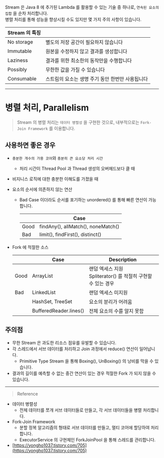 Stream 은 Java 8 에 추가된 Lambda 를 활용할 수 있는 기술 중 하나로, `연속된 요소의 집합` 을 순차 처리합니다.  
병렬 처리를 통해 성능을 향상시킬 수도 있지만 몇 가지 주의 사항이 있습니다.

| Stream 의 특징 |                                                  |
| -------------- | ------------------------------------------------ |
| No storage     | 별도의 저장 공간이 필요하지 않습니다             |
| Immutable      | 원본을 수정하지 않고 결과를 생성합니다           |
| Laziness       | 결과를 위한 최소한의 동작만을 수행합니다         |
| Possibly       | 무한한 값을 가질 수 있습니다                     |
| Consumable     | 스트림의 요소는 생명 주기 동안 한번만 사용됩니다 |

---

# 병렬 처리, Parallelism

> Stream 의 병렬 처리는 `데이터 병렬성` 을 구현한 것으로, 내부적으로는 `Fork-Join Framework` 를 이용합니다.

## 사용하면 좋은 경우

- `충분한 개수의 가용 코어`와 `충분히 큰 요소당 처리 시간`
  
  - 처리 시간이 Thread Pool 과 Thread 생성의 오버헤드보다 클 때

- 비지니스 로직에 대한 충분한 이해도를 가졌을 때

- 요소의 순서에 의존하지 않는 연산

  - Bad Case 이더라도 순서를 포기하는 unordered() 를 통해 빠른 연산이 가능합니다.
  
    |      | Case                               |
    | ---- | ---------------------------------- |
    | Good | findAny(), allMatch(), noneMatch() |
    | Bad  | limit(), findFirst(), distinct()   |

- Fork 에 적절한 소스
  
    |      | Case                   | Description                                                     |
    | ---- | ---------------------- | --------------------------------------------------------------- |
    | Good | ArrayList              | 랜덤 엑세스 지원<br>Spliterator() 를 적절히 구현할 수 있는 경우 |
    | Bad  | LinkedList             | 랜덤 엑세스 미지원                                              |
    |      | HashSet, TreeSet       | 요소의 분리가 어려움                                            |
    |      | BufferedReader.lines() | 전체 요소의 수를 알지 못함                                      |

## 주의점

- 무한 Stream 은 과도한 리소스 점유를 유발할 수 있습니다.
- 각 스레드에서 서브 데이터를 처리하고 Join 과정에서 reduce() 연산이 일어납니다.
  - Primitive Type Stream 을 통해 Boxing(), UnBoxing() 의 낭비를 막을 수 있습니다.
- 결과의 길이를 예측할 수 없는 중간 연산이 있는 경우 적절한 Fork 가 되지 않을 수 있습니다.

---

> Reference

- 데이터 병렬성
  - 전체 데이터를 쪼개 서브 데이터들로 만들고, 각 서브 데이터들을 병렬 처리합니다.
- Fork-Join Framework
  - 분할 정복 알고리즘의 형태로 서브 데이터를 만들고, 멀티 코어에 할당하여 처리합니다.
  - ExecutorService 의 구현체인 ForkJoinPool 을 통해 스레드를 관리합니다.
- [https://yongho1037.tistory.com/705](https://yongho1037.tistory.com/705)
